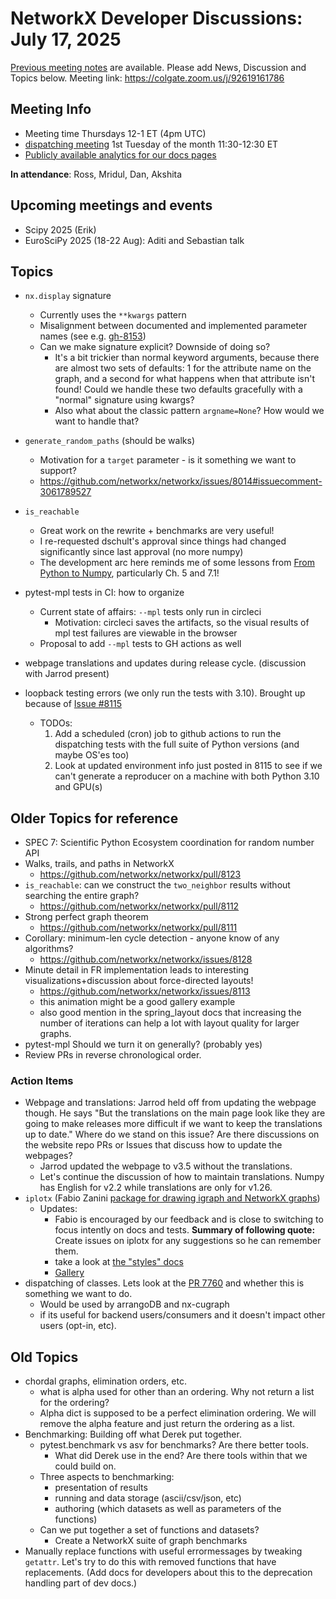 # NetworkX Developer Discussions: July 17, 2025

[Previous meeting notes](https://github.com/networkx/archive/tree/main/meetings) are available. 
Please add News, Discussion and Topics below.
Meeting link: https://colgate.zoom.us/j/92619161786

## Meeting Info
- Meeting time Thursdays 12-1 ET (4pm UTC) 
- [dispatching meeting](https://hackmd.io/rqs_pWMxSLmICXCpI3w-Ug) 1st Tuesday of the month 11:30-12:30 ET 
- [Publicly available analytics for our docs pages](https://views.scientific-python.org/networkx.org)

**In attendance**: Ross, Mridul, Dan, Akshita

## Upcoming meetings and events
- Scipy 2025 (Erik)
- EuroSciPy 2025 (18-22 Aug): Aditi and Sebastian talk

## Topics
- `nx.display` signature
  * Currently uses the `**kwargs` pattern
  * Misalignment between documented and implemented parameter names (see e.g. [gh-8153](https://github.com/networkx/networkx/pull/8153))
  * Can we make signature explicit? Downside of doing so?
    - It's a bit trickier than normal keyword arguments, because there are almost two sets of defaults: 1 for the attribute name on the graph, and a second for what happens when that attribute isn't found! Could we handle these two defaults gracefully with a "normal" signature using kwargs?
    - Also what about the classic pattern `argname=None`? How would we want to handle that?

- `generate_random_paths` (should be walks)
  * Motivation for a `target` parameter - is it something we want to support?
  * https://github.com/networkx/networkx/issues/8014#issuecomment-3061789527

- `is_reachable`
  * Great work on the rewrite + benchmarks are very useful!
  * I re-requested dschult's approval since things had changed significantly since last approval (no more numpy)
  * The development arc here reminds me of some lessons from [From Python to Numpy](https://www.labri.fr/perso/nrougier/from-python-to-numpy/#table-of-contents), particularly Ch. 5 and 7.1!

- pytest-mpl tests in CI: how to organize
  * Current state of affairs: `--mpl` tests only run in circleci
    - Motivation: circleci saves the artifacts, so the visual results of mpl test failures are viewable in the browser
  * Proposal to add `--mpl` tests to GH actions as well

- webpage translations and updates during release cycle. (discussion with Jarrod present)

- loopback testing errors (we only run the tests with 3.10). Brought up because of [Issue #8115](https://github.com/networkx/networkx/issues/8115)
  * TODOs:
    1. Add a scheduled (cron) job to github actions to run the dispatching tests with the full suite of Python versions (and maybe OS'es too)
    2. Look at updated environment info just posted in 8115 to see if we can't generate a reproducer on a machine with both Python 3.10 and GPU(s)


## Older Topics for reference
- SPEC 7: Scientific Python Ecosystem coordination for random number API
- Walks, trails, and paths in NetworkX
  * https://github.com/networkx/networkx/pull/8123
- `is_reachable`: can we construct the `two_neighbor` results without searching the entire graph?
  * https://github.com/networkx/networkx/pull/8112
- Strong perfect graph theorem
  * https://github.com/networkx/networkx/pull/8111
- Corollary: minimum-len cycle detection - anyone know of any algorithms?
  * https://github.com/networkx/networkx/issues/8128
- Minute detail in FR implementation leads to interesting visualizations+discussion about force-directed layouts!
  * https://github.com/networkx/networkx/issues/8113
  * this animation might be a good gallery example
  * also good mention in the spring_layout docs that increasing the number of iterations can help a lot with layout quality for larger graphs.
- pytest-mpl Should we turn it on generally? (probably yes)
- Review PRs in reverse chronological order. 


### Action Items
- Webpage and translations: Jarrod held off from updating the webpage though. He says "But the translations on the main page look like they are going to make releases more difficult if we want to keep the translations up to date." Where do we stand on this issue? Are there discussions on the website repo PRs or Issues that discuss how to update the webpages?
    - Jarrod updated the webpage to v3.5 without the translations.
    - Let's continue the discussion of how to maintain translations. Numpy has English for v2.2 while translations are only for v1.26.
- `iplotx` (Fabio Zanini [package for drawing igraph and NetworkX graphs](https://github.com/fabilab/iplotx)) 
    - Updates:
        - Fabio is encouraged by our feedback and is close to switching to focus intently on docs and tests. **Summary of following quote:** Create issues on iplotx for any suggestions so he can remember them.
        - take a look at [the "styles" docs](https://iplotx.readthedocs.io/en/latest/style.html)
        - [Gallery](https://iplotx.readthedocs.io/en/latest/gallery/index.html) 
- dispatching of classes. Lets look at the [PR 7760](https://github.com/networkx/networkx/pull/7760) and whether this is something we want to do.
    - Would be used by arrangoDB and nx-cugraph
    - if its useful for backend users/consumers and it doesn't impact other users (opt-in, etc). 


## Old Topics
- chordal graphs, elimination orders, etc.
    - what is alpha used for other than an ordering. Why not return a list for the ordering?
    - Alpha dict is supposed to be a perfect elimination ordering. We will remove the alpha feature and just return the ordering as a list.
- Benchmarking: Building off what Derek put together.
    - pytest.benchmark vs asv for benchmarks? Are there better tools. 
        - What did Derek use in the end? Are there tools within that we could build on.
    - Three aspects to benchmarking:
        - presentation of results
        - running and data storage (ascii/csv/json, etc)
        - authoring (which datasets as well as parameters of the functions)
    - Can we put together a set of functions and datasets?
        - Create a NetworkX suite of graph benchmarks
- Manually replace functions with useful errormessages by tweaking `getattr`. Let's try to do this with removed functions that have replacements. (Add docs for developers about this to the deprecation handling part of dev docs.)
